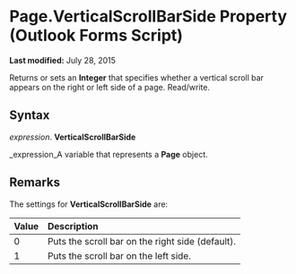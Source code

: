 
# Page.VerticalScrollBarSide Property (Outlook Forms Script)

 **Last modified:** July 28, 2015

Returns or sets an  **Integer** that specifies whether a vertical scroll bar appears on the right or left side of a page. Read/write.

## Syntax

 _expression_. **VerticalScrollBarSide**

 _expression_A variable that represents a  **Page** object.


## Remarks

The settings for  **VerticalScrollBarSide** are:



|**Value**|**Description**|
|:-----|:-----|
|0|Puts the scroll bar on the right side (default).|
|1|Puts the scroll bar on the left side.|
